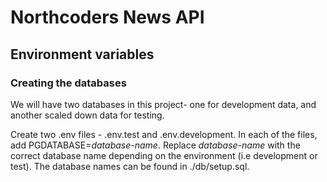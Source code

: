 # Northcoders News API

## Environment variables
### Creating the databases
We will have two databases in this project- one for development data, and another scaled down data for testing.

Create two .env files - .env.test and .env.development. In each of the files, add PGDATABASE=_database-name_. Replace _database-name_ with the correct database name depending on the environment (i.e development or test). The database names can be found in ./db/setup.sql.
